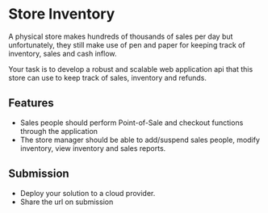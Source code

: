 # Store Inventory

A physical store makes hundreds of thousands of sales per day but unfortunately, they still make use of pen and paper for keeping track of inventory, sales and cash inflow.

Your task is to develop a robust and scalable web application api that this store can use to keep track of sales, inventory and refunds. 

## Features
- Sales people should perform Point-of-Sale and checkout functions through the application
- The store manager should be able to add/suspend sales people, modify inventory, view inventory and sales reports.


## Submission
- Deploy your solution to a cloud provider.
- Share the url on submission